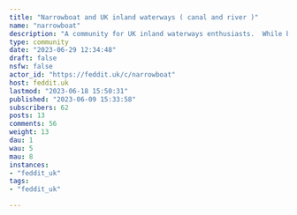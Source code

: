 ```yaml
---
title: "Narrowboat and UK inland waterways ( canal and river )" 
name: "narrowboat"
description: "A community for UK inland waterways enthusiasts.  While boating is our main topic. Any UK canal or river based discussion is allowed. Rules:1: Be polite. If you have nothing good to say, say nothing. I am not banning rants. Just asking folks to take a min and consider the wording. I want every waterways user to feel welcome here. We should then be able to build a resource where folks can ask for advice as they plan some event. This means walkers cyclists fishermen boaters all have help and advice to give relevent to other users. So please feel free to tell folks about an event that are things hard for you. We all enjoy joining in on the odd rant. But remember to use wording referring to the indevidual not the community they are a member of or activity they are partaking in. This way others with the same needs can learn from your needs from them while expressing their own from you.I know this sounds like I am talking to 5yo. But really I do not want this to become Facebook like. In the way groups often attack each other. 2: No SPAM or sales ads. If demand exists. We can create a boats for sale wanted community.  But please let's keep them off this community. 3: No NSFW. No one need narrowboats gonewild. Trust me you don't want me to join in so don't temp me. "
type: community
date: "2023-06-29 12:34:48"
draft: false
nsfw: false
actor_id: "https://feddit.uk/c/narrowboat"
host: feddit.uk
lastmod: "2023-06-18 15:50:31"
published: "2023-06-09 15:33:58"
subscribers: 62
posts: 13
comments: 56
weight: 13
dau: 1
wau: 5
mau: 8
instances:
- "feddit_uk"
tags: 
- "feddit_uk"

---
```

